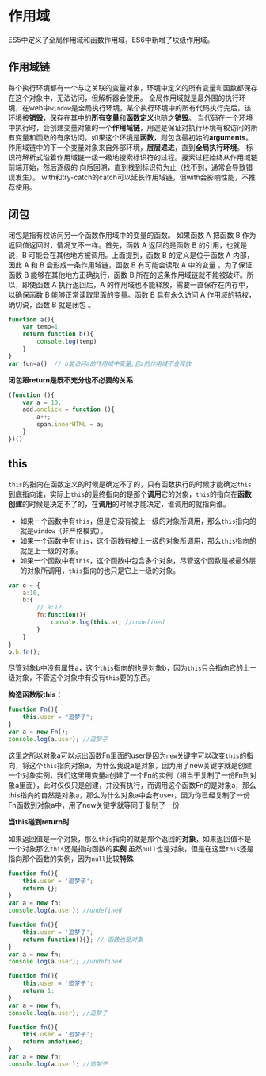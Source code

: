 # 作用域
ES5中定义了全局作用域和函数作用域，ES6中新增了块级作用域。
## 作用域链
每个执行环境都有一个与之关联的变量对象，环境中定义的所有变量和函数都保存在这个对象中，无法访问，但解析器会使用。
全局作用域就是最外围的执行环境，在web中`window`是全局执行环境，某个执行环境中的所有代码执行完后，该环境被**销毁**，保存在其中的**所有变量**和**函数定义**也随之**销毁**。
当代码在一个环境中执行时，会创建变量对象的一个**作用域链**，用途是保证对执行环境有权访问的所有变量和函数的有序访问。如果这个环境是**函数**，则包含最初始的**arguments**。
作用域链中的下一个变量对象来自外部环境，**层层递进**，直到**全局执行环境**。
标识符解析式沿着作用域链一级一级地搜索标识符的过程。搜索过程始终从作用域链前端开始，然后逐级的 向后回溯，直到找到标识符为止（找不到，通常会导致错误发生）。
with和try-catch的catch可以延长作用域链，但with会影响性能，不推荐使用。

## 闭包
闭包是指有权访问另一个函数作用域中的变量的函数。
如果函数 A 把函数 B 作为返回值返回时，情况又不一样。首先，函数 A 返回的是函数 B 的引用，也就是说，B 可能会在其他地方被调用。上面提到，函数 B 的定义是位于函数 A 内部，因此 A 和 B 会形成一条作用域链，函数 B 有可能会读取 A 中的变量 。为了保证函数 B 能够在其他地方正确执行，函数 B 所在的这条作用域链就不能被破坏。所以，即使函数 A 执行返回后，A 的作用域也不能释放，需要一直保存在内存中，以确保函数 B 能够正常读取里面的变量。函数 B 具有永久访问 A 作用域的特权，确切说，函数 B 就是闭包 。
``` js
function a(){
    var temp=1
    return function b(){
        console.log(temp)
    }
}
var fun=a()  // b能访问a的作用域中变量,且a的作用域不会释放
```
**闭包跟return是既不充分也不必要的关系**
``` js
(function (){  
    var a = 10;  
    add.onclick = function (){  
        a++;  
        span.innerHTML = a;  
    }          
})()
```
## this
`this`的指向在函数定义的时候是确定不了的，只有函数执行的时候才能确定`this`到底指向谁，实际上`this`的最终指向的是那个**调用**它的对象，`this`的指向在**函数创建**的时候是决定不了的，在**调用**的时候才能决定，谁调用的就指向谁。
- 如果一个函数中有`this`，但是它没有被上一级的对象所调用，那么`this`指向的就是`window`（非严格模式）。
- 如果一个函数中有`this`，这个函数有被上一级的对象所调用，那么`this`指向的就是上一级的对象。
- 如果一个函数中有`this`，这个函数中包含多个对象，尽管这个函数是被最外层的对象所调用，`this`指向的也只是它上一级的对象。
``` js
var o = {
    a:10,
    b:{
        // a:12,
        fn:function(){
            console.log(this.a); //undefined
        }
    }
}
o.b.fn();
```
尽管对象b中没有属性a，这个`this`指向的也是对象b，因为`this`只会指向它的上一级对象，不管这个对象中有没有`this`要的东西。

**构造函数版this：**
``` js
function Fn(){
    this.user = "追梦子";
}
var a = new Fn();
console.log(a.user); //追梦子
```
这里之所以对象a可以点出函数Fn里面的user是因为`new`关键字可以改变`this`的指向，将这个`this`指向对象a，为什么我说a是对象，因为用了new关键字就是创建一个对象实例，我们这里用变量a创建了一个Fn的实例（相当于复制了一份Fn到对象a里面），此时仅仅只是创建，并没有执行，而调用这个函数Fn的是对象a，那么this指向的自然是对象a，那么为什么对象a中会有user，因为你已经复制了一份Fn函数到对象a中，用了new关键字就等同于复制了一份

**当this碰到return时**

如果返回值是一个对象，那么`this`指向的就是那个返回的**对象**，如果返回值不是一个对象那么`this`还是指向函数的**实例**
虽然`null`也是对象，但是在这里`this`还是指向那个函数的实例，因为`null`比较**特殊**
``` js
function fn(){  
    this.user = '追梦子';  
    return {};  
}
var a = new fn;  
console.log(a.user); //undefined
```
``` js
function fn(){  
    this.user = '追梦子';  
    return function(){}; // 函数也是对象
}
var a = new fn;  
console.log(a.user); //undefined
```
``` js
function fn(){  
    this.user = '追梦子';  
    return 1;
}
var a = new fn;  
console.log(a.user); //追梦子
```
``` js
function fn(){  
    this.user = '追梦子';  
    return undefined;
}
var a = new fn;  
console.log(a.user); //追梦子
```
